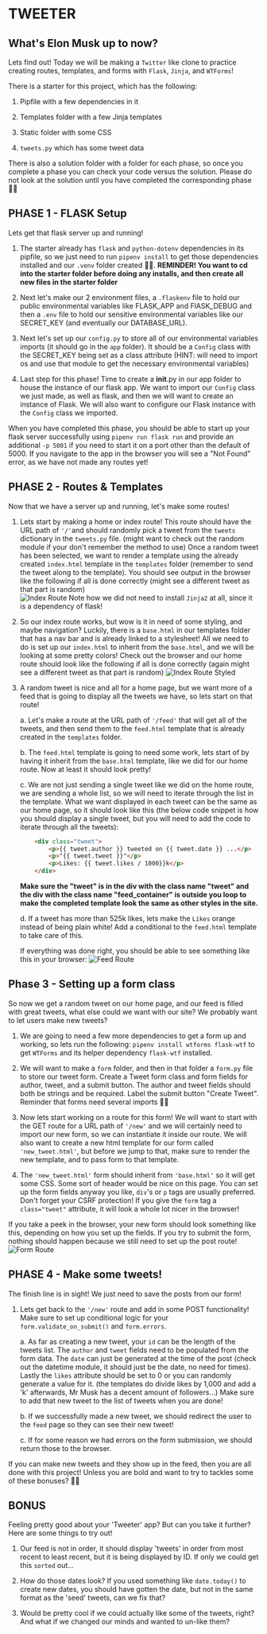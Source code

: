 # TWEETER

## What's Elon Musk up to now?

Lets find out!  Today we will be making a `Twitter` like clone to practice creating routes, templates, and forms with `Flask`, `Jinja`, and `WTForms`!

There is a starter for this project, which has the following:

1. Pipfile with a few dependencies in it

2. Templates folder with a few Jinja templates

3. Static folder with some CSS

4. `tweets.py` which has some tweet data


There is also a solution folder with a folder for each phase, so once you complete a phase you can check your code versus the solution.  Please do not look at the solution until you have completed the corresponding phase 🙏🏼



## PHASE 1 - FLASK Setup

Lets get that flask server up and running!


1. The starter already has `flask` and `python-dotenv` dependencies in its pipfile, so we just need to run `pipenv install` to get those dependencies installed and our `.venv` folder created 👍🏼.  **REMINDER!  You want to cd into the starter folder before doing any installs, and then create all new files in the starter folder**


2. Next let's make our 2 environment files, a `.flaskenv` file to hold our public environmental variables like FLASK_APP and FlASK_DEBUG and then a `.env` file to hold our sensitive environmental variables like our SECRET_KEY (and eventually our DATABASE_URL).   


3. Next let's set up our `config.py` to store all of our environmental variables imports (it should go in the `app` folder).  It should be a `Config` class with the SECRET_KEY being set as a class attribute (HINT: will need to import os and use that module to get the necessary environmental variables)


4. Last step for this phase!  Time to create a __init__.py in our app folder to house the instance of our flask app.  We want to import our `Config` class we just made, as well as flask, and then we will want to create an instance of Flask.  We will also want to configure our Flask instance with the `Config` class we imported.



When you have completed this phase, you should be able to start up your flask server successfully using `pipenv run flask run` and provide an additional `-p 5001` if you need to start it on a port other than the default of 5000.  If you navigate to the app in the browser you will see a "Not Found" error, as we have not made any routes yet!



## PHASE 2 - Routes & Templates


Now that we have a server up and running, let's make some routes!


1. Lets start by making a home or index route!  This route should have the URL path of `'/'`and should randomly pick a tweet from the `tweets` dictionary in the `tweets.py` file. (might want to check out the random module if your don't remember the method to use)  Once a random tweet has been selected, we want to render a template using the already created `index.html` template in the `templates` folder (remember to send the tweet along to the template).  You should see output in the browser like the following if all is done correctly (might see a different tweet as that part is random)  
![Index Route](./screen-shots/phase2-1.png)
Note how we did not need to install `Jinja2` at all, since it is a dependency of flask!


2. So our index route works, but wow is it in need of some styling, and maybe navigation?  Luckily, there is a `base.html` in our templates folder that has a nav bar and is already linked to a stylesheet!  All we need to do is set up our `index.html` to inherit from the `base.html`, and we will be looking at some pretty colors!  Check out the browser and our home route should look like the following if all is done correctly (again might see a different tweet as that part is random) 
![Index Route Styled](./screen-shots/phase2-2.png)


3. A random tweet is nice and all for a home page, but we want more of a feed that is going to display all the tweets we have, so lets start on that route!     

    a. Let's make a route at the URL path of `'/feed'` that will get all of the tweets, and then send them to the `feed.html` template that is already created in the `templates` folder.  

    b. The `feed.html` template is going to need some work, lets start of by having it inherit from the `base.html` template, like we did for our home route.  Now at least it should look pretty!  

    c. We are not just sending a single tweet like we did on the home route, we are sending a whole list, so we will need to iterate through the list in the template.  What we want displayed in each tweet can be the same as our home page, so it should look like this (the below code snippet is how you should display a single tweet, but you will need to add the code to iterate through all the tweets):

    ```html
        <div class="tweet">
            <p>{{ tweet.author }} tweeted on {{ tweet.date }} ...</p>
            <p>"{{ tweet.tweet }}"</p>
            <p>Likes: {{ tweet.likes / 1000}}k</p>
        </div>
    ``` 

    **Make sure the "tweet" is in the div with the class name "tweet" and the div with the class name "feed_container" is outside you loop to make the completed template look the same as other styles in the site.**

    d. If a tweet has more than 525k likes, lets make the `Likes` orange instead of being plain white!  Add a conditional to the `feed.html` template to take care of this.  


    If everything was done right, you should be able to see something like this in your browser:
    ![Feed Route](./screen-shots/phase2-3.png)


## Phase 3 - Setting up a form class

So now we get a random tweet on our home page, and our feed is filled with great tweets, what else could we want with our site?  We probably want to let users make new tweets?


1. We are going to need a few more dependencies to get a form up and working, so lets run the following: `pipenv install wtforms flask-wtf` to get `WTForms` and its helper dependency `flask-wtf` installed.


2. We will want to make a `form` folder, and then in that folder a `form.py` file to store our tweet form. Create a Tweet form class and form fields for author, tweet, and a submit button.  The author and tweet fields should both be strings and be required.  Label the submit button "Create Tweet".  Reminder that forms need several imports 👍🏼

3. Now lets start working on a route for this form!  We will want to start with the GET route for a URL path of `'/new'` and we will certainly need to import our new form, so we can instantiate it inside our route.  We will also want to create a new html template for our form called `'new_tweet.html'`, but before we jump to that, make sure to render the new template, and to pass form to that template.

4. The `'new_tweet.html'` form should inherit from `'base.html'` so it will get some CSS.  Some sort of header would be nice on this page.  You can set up the form fields anyway you like, `div`'s or `p` tags are usually preferred.  Don't forget your CSRF protection!  If you give the `form` tag a `class="tweet"` attribute, it will look a whole lot nicer in the browser!  


If you take a peek in the browser, your new form should look something like this, depending on how you set up the fields.  If you try to submit the form, nothing should happen because we still need to set up the post route!
![Form Route](./screen-shots/phase3.png)


## PHASE 4 - Make some tweets!

The finish line is in sight!  We just need to save the posts from our form!

1. Lets get back to the `'/new'` route and add in some POST functionality!  Make sure to set up conditional logic for your `form.validate_on_submit()` and `form.errors`.  

    a. As far as creating a new tweet, your `id` can be the length of the tweets list.  The `author` and `tweet` fields need to be populated from the form data.  The `date` can just be generated at the time of the post (check out the datetime module, it should just be the date, no need for times). Lastly the `likes` attribute should be set to 0 or you can randomly generate a value for it. (the templates do divide likes by 1,000 and add a 'k' afterwards, Mr Musk has a decent amount of followers...)  Make sure to add that new tweet to the list of tweets when you are done!

    b. If we successfully made a new tweet, we should redirect the user to the `feed` page so they can see their new tweet!
    
    c. If for some reason we had errors on the form submission, we should return those to the browser.


If you can make new tweets and they show up in the feed, then you are all done with this project!  Unless you are bold and want to try to tackles some of these bonuses? 💪🏻


## BONUS

Feeling pretty good about your 'Tweeter' app?  But can you take it further?  Here are some things to try out!

1. Our feed is not in order, it should display 'tweets' in order from most recent to least recent, but it is being displayed by ID.  If only we could get this `sorted` out...

2. How do those dates look?  If you used something like `date.today()` to create new dates, you should have gotten the date, but not in the same format as the 'seed' tweets, can we fix that?

3. Would be pretty cool if we could actually like some of the tweets, right?  And what if we changed our minds and wanted to un-like them?